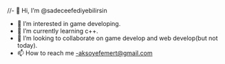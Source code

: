 //- 👋 Hi, I’m @sadeceefediyebilirsin
- 👀 I’m interested in game developing.
- 🌱 I’m currently learning c++.
- 💞️ I’m looking to collaborate on game develop and web develop(but not today).
- 📫 How to reach me -aksoyefemert@gmail.com

